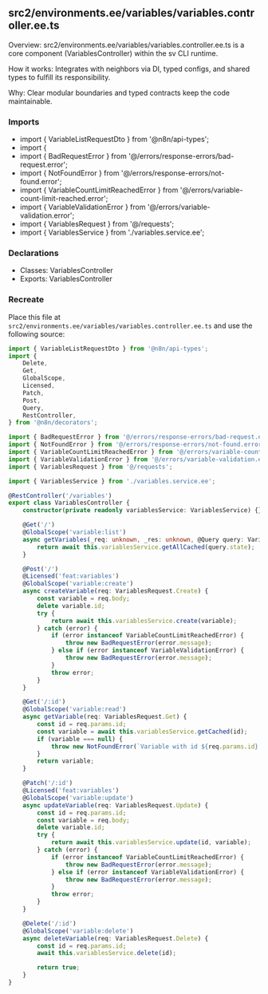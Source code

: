 ## src2/environments.ee/variables/variables.controller.ee.ts

Overview: src2/environments.ee/variables/variables.controller.ee.ts is a core component (VariablesController) within the sv CLI runtime.

How it works: Integrates with neighbors via DI, typed configs, and shared types to fulfill its responsibility.

Why: Clear modular boundaries and typed contracts keep the code maintainable.

### Imports

- import { VariableListRequestDto } from '@n8n/api-types';
- import {
- import { BadRequestError } from '@/errors/response-errors/bad-request.error';
- import { NotFoundError } from '@/errors/response-errors/not-found.error';
- import { VariableCountLimitReachedError } from '@/errors/variable-count-limit-reached.error';
- import { VariableValidationError } from '@/errors/variable-validation.error';
- import { VariablesRequest } from '@/requests';
- import { VariablesService } from './variables.service.ee';

### Declarations

- Classes: VariablesController
- Exports: VariablesController

### Recreate

Place this file at `src2/environments.ee/variables/variables.controller.ee.ts` and use the following source:

```ts
import { VariableListRequestDto } from '@n8n/api-types';
import {
	Delete,
	Get,
	GlobalScope,
	Licensed,
	Patch,
	Post,
	Query,
	RestController,
} from '@n8n/decorators';

import { BadRequestError } from '@/errors/response-errors/bad-request.error';
import { NotFoundError } from '@/errors/response-errors/not-found.error';
import { VariableCountLimitReachedError } from '@/errors/variable-count-limit-reached.error';
import { VariableValidationError } from '@/errors/variable-validation.error';
import { VariablesRequest } from '@/requests';

import { VariablesService } from './variables.service.ee';

@RestController('/variables')
export class VariablesController {
	constructor(private readonly variablesService: VariablesService) {}

	@Get('/')
	@GlobalScope('variable:list')
	async getVariables(_req: unknown, _res: unknown, @Query query: VariableListRequestDto) {
		return await this.variablesService.getAllCached(query.state);
	}

	@Post('/')
	@Licensed('feat:variables')
	@GlobalScope('variable:create')
	async createVariable(req: VariablesRequest.Create) {
		const variable = req.body;
		delete variable.id;
		try {
			return await this.variablesService.create(variable);
		} catch (error) {
			if (error instanceof VariableCountLimitReachedError) {
				throw new BadRequestError(error.message);
			} else if (error instanceof VariableValidationError) {
				throw new BadRequestError(error.message);
			}
			throw error;
		}
	}

	@Get('/:id')
	@GlobalScope('variable:read')
	async getVariable(req: VariablesRequest.Get) {
		const id = req.params.id;
		const variable = await this.variablesService.getCached(id);
		if (variable === null) {
			throw new NotFoundError(`Variable with id ${req.params.id} not found`);
		}
		return variable;
	}

	@Patch('/:id')
	@Licensed('feat:variables')
	@GlobalScope('variable:update')
	async updateVariable(req: VariablesRequest.Update) {
		const id = req.params.id;
		const variable = req.body;
		delete variable.id;
		try {
			return await this.variablesService.update(id, variable);
		} catch (error) {
			if (error instanceof VariableCountLimitReachedError) {
				throw new BadRequestError(error.message);
			} else if (error instanceof VariableValidationError) {
				throw new BadRequestError(error.message);
			}
			throw error;
		}
	}

	@Delete('/:id')
	@GlobalScope('variable:delete')
	async deleteVariable(req: VariablesRequest.Delete) {
		const id = req.params.id;
		await this.variablesService.delete(id);

		return true;
	}
}

```
